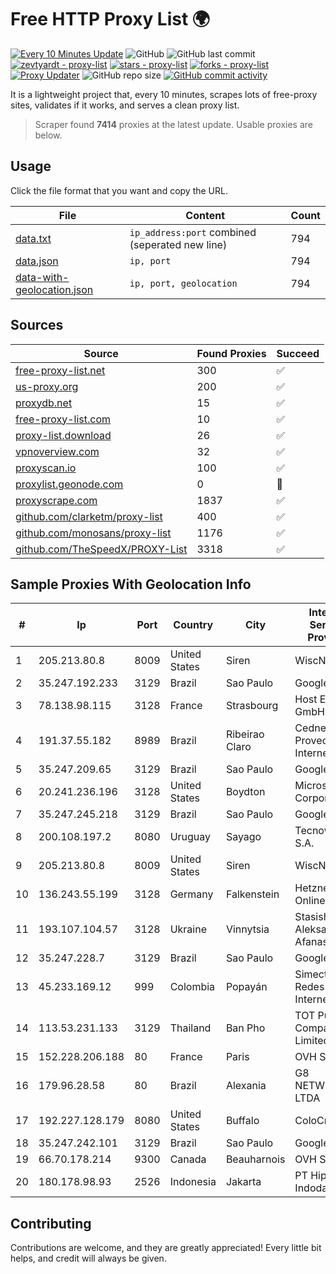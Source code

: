 
# Free HTTP Proxy List 🌍

[![Every 10 Minutes Update](https://github.com/mertguvencli/http-proxy-list/actions/workflows/main.yml/badge.svg?branch=main)](https://github.com/mertguvencli/http-proxy-list/actions/workflows/main.yml)
![GitHub](https://img.shields.io/github/license/mertguvencli/http-proxy-list)
![GitHub last commit](https://img.shields.io/github/last-commit/mertguvencli/http-proxy-list)
[![zevtyardt - proxy-list](https://img.shields.io/static/v1?label=zevtyardt&message=proxy-list&color=blue&logo=github)](https://github.com/zevtyardt/proxy-list "Go to GitHub repo")
[![stars - proxy-list](https://img.shields.io/github/stars/zevtyardt/proxy-list?style=social)](https://github.com/zevtyardt/proxy-list)
[![forks - proxy-list](https://img.shields.io/github/forks/zevtyardt/proxy-list?style=social)](https://github.com/zevtyardt/proxy-list)
[![Proxy Updater](https://github.com/zevtyardt/proxy-list/workflows/Proxy%20Updater/badge.svg)](https://github.com/zevtyardt/proxy-list/actions?query=workflow:"Proxy+Updater")
![GitHub repo size](https://img.shields.io/github/repo-size/zevtyardt/proxy-list)
[![GitHub commit activity](https://img.shields.io/github/commit-activity/m/zevtyardt/proxy-list?logo=commits)](https://github.com/zevtyardt/proxy-list/commits/main)

It is a lightweight project that, every 10 minutes, scrapes lots of free-proxy sites, validates if it works, and serves a clean proxy list.

> Scraper found **7414** proxies at the latest update. Usable proxies are below.

## Usage

Click the file format that you want and copy the URL.

|File|Content|Count|
|----|-------|-----|
|[data.txt](https://raw.githubusercontent.com/mertguvencli/http-proxy-list/main/proxy-list/data.txt)|`ip_address:port` combined (seperated new line)|794|
|[data.json](https://raw.githubusercontent.com/mertguvencli/http-proxy-list/main/proxy-list/data.json)|`ip, port`|794|
|[data-with-geolocation.json](https://raw.githubusercontent.com/mertguvencli/http-proxy-list/main/proxy-list/data-with-geolocation.json)|`ip, port, geolocation`|794|

## Sources

|Source|Found Proxies|Succeed|
|------|-------------|-------|
|[free-proxy-list.net](https://free-proxy-list.net)|300|✅|
|[us-proxy.org](https://www.us-proxy.org)|200|✅|
|[proxydb.net](http://proxydb.net)|15|✅|
|[free-proxy-list.com](https://free-proxy-list.com/?page=&port=&type%5B%5D=http&type%5B%5D=https&up_time=0&search=Search)|10|✅|
|[proxy-list.download](https://www.proxy-list.download/HTTP)|26|✅|
|[vpnoverview.com](https://vpnoverview.com/privacy/anonymous-browsing/free-proxy-servers)|32|✅|
|[proxyscan.io](https://www.proxyscan.io)|100|✅|
|[proxylist.geonode.com](https://proxylist.geonode.com/api/proxy-list?limit=300&page=1&sort_by=lastChecked&sort_type=desc&protocols=http,https)|0|🚫|
|[proxyscrape.com](https://api.proxyscrape.com/v2/?request=displayproxies&protocol=http&timeout=10000&country=all&ssl=all&anonymity=all)|1837|✅|
|[github.com/clarketm/proxy-list](https://raw.githubusercontent.com/clarketm/proxy-list/master/proxy-list-raw.txt)|400|✅|
|[github.com/monosans/proxy-list](https://raw.githubusercontent.com/monosans/proxy-list/main/proxies/http.txt)|1176|✅|
|[github.com/TheSpeedX/PROXY-List](https://raw.githubusercontent.com/TheSpeedX/PROXY-List/master/http.txt)|3318|✅|


## Sample Proxies With Geolocation Info

|#|Ip|Port|Country|City|Internet Service Provider|
|-|--|----|-------|----|-------------------------|
|1|205.213.80.8|8009|United States|Siren|WiscNet|
|2|35.247.192.233|3129|Brazil|Sao Paulo|Google LLC|
|3|78.138.98.115|3128|France|Strasbourg|Host Europe GmbH|
|4|191.37.55.182|8989|Brazil|Ribeirao Claro|Cednet Provedor Internet|
|5|35.247.209.65|3129|Brazil|Sao Paulo|Google LLC|
|6|20.241.236.196|3128|United States|Boydton|Microsoft Corporation|
|7|35.247.245.218|3129|Brazil|Sao Paulo|Google LLC|
|8|200.108.197.2|8080|Uruguay|Sayago|Tecnowind S.A.|
|9|205.213.80.8|8009|United States|Siren|WiscNet|
|10|136.243.55.199|3128|Germany|Falkenstein|Hetzner Online GmbH|
|11|193.107.104.57|3128|Ukraine|Vinnytsia|Stasishen Aleksandr Afanasiyovich|
|12|35.247.228.7|3129|Brazil|Sao Paulo|Google LLC|
|13|45.233.169.12|999|Colombia|Popayán|Simect Group Redes E Internet S.A.S|
|14|113.53.231.133|3129|Thailand|Ban Pho|TOT Public Company Limited|
|15|152.228.206.188|80|France|Paris|OVH SAS|
|16|179.96.28.58|80|Brazil|Alexania|G8 NETWORKS LTDA|
|17|192.227.128.179|8080|United States|Buffalo|ColoCrossing|
|18|35.247.242.101|3129|Brazil|Sao Paulo|Google LLC|
|19|66.70.178.214|9300|Canada|Beauharnois|OVH SAS|
|20|180.178.98.93|2526|Indonesia|Jakarta|PT Hipernet Indodata|



## Contributing

Contributions are welcome, and they are greatly appreciated! Every
little bit helps, and credit will always be given.

